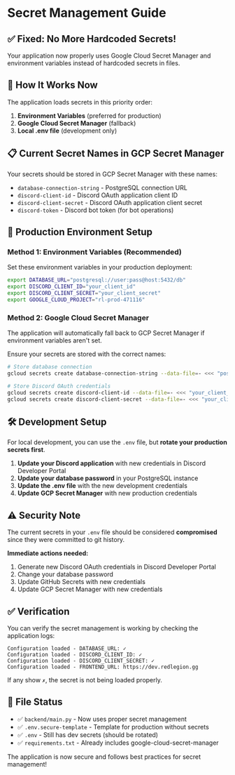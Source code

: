 # Secret Management Guide

## ✅ **Fixed: No More Hardcoded Secrets!**

Your application now properly uses Google Cloud Secret Manager and environment variables instead of hardcoded secrets in files.

## 🔧 **How It Works Now**

The application loads secrets in this priority order:

1. **Environment Variables** (preferred for production)
2. **Google Cloud Secret Manager** (fallback)
3. **Local .env file** (development only)

## 📋 **Current Secret Names in GCP Secret Manager**

Your secrets should be stored in GCP Secret Manager with these names:

- `database-connection-string` - PostgreSQL connection URL
- `discord-client-id` - Discord OAuth application client ID
- `discord-client-secret` - Discord OAuth application client secret
- `discord-token` - Discord bot token (for bot operations)

## 🔐 **Production Environment Setup**

### Method 1: Environment Variables (Recommended)
Set these environment variables in your production deployment:

```bash
export DATABASE_URL="postgresql://user:pass@host:5432/db"
export DISCORD_CLIENT_ID="your_client_id"
export DISCORD_CLIENT_SECRET="your_client_secret"
export GOOGLE_CLOUD_PROJECT="rl-prod-471116"
```

### Method 2: Google Cloud Secret Manager
The application will automatically fall back to GCP Secret Manager if environment variables aren't set.

Ensure your secrets are stored with the correct names:
```bash
# Store database connection
gcloud secrets create database-connection-string --data-file=- <<< "postgresql://user:pass@host:5432/db"

# Store Discord OAuth credentials
gcloud secrets create discord-client-id --data-file=- <<< "your_client_id"
gcloud secrets create discord-client-secret --data-file=- <<< "your_client_secret"
```

## 🛠️ **Development Setup**

For local development, you can use the `.env` file, but **rotate your production secrets first**.

1. **Update your Discord application** with new credentials in Discord Developer Portal
2. **Update your database password** in your PostgreSQL instance
3. **Update the .env file** with the new development credentials
4. **Update GCP Secret Manager** with new production credentials

## ⚠️ **Security Note**

The current secrets in your `.env` file should be considered **compromised** since they were committed to git history.

**Immediate actions needed:**
1. Generate new Discord OAuth credentials in Discord Developer Portal
2. Change your database password
3. Update GitHub Secrets with new credentials
4. Update GCP Secret Manager with new credentials

## ✅ **Verification**

You can verify the secret management is working by checking the application logs:

```
Configuration loaded - DATABASE_URL: ✓
Configuration loaded - DISCORD_CLIENT_ID: ✓
Configuration loaded - DISCORD_CLIENT_SECRET: ✓
Configuration loaded - FRONTEND_URL: https://dev.redlegion.gg
```

If any show `✗`, the secret is not being loaded properly.

## 📁 **File Status**

- ✅ `backend/main.py` - Now uses proper secret management
- ✅ `.env.secure-template` - Template for production without secrets
- ✅ `.env` - Still has dev secrets (should be rotated)
- ✅ `requirements.txt` - Already includes google-cloud-secret-manager

The application is now secure and follows best practices for secret management!
